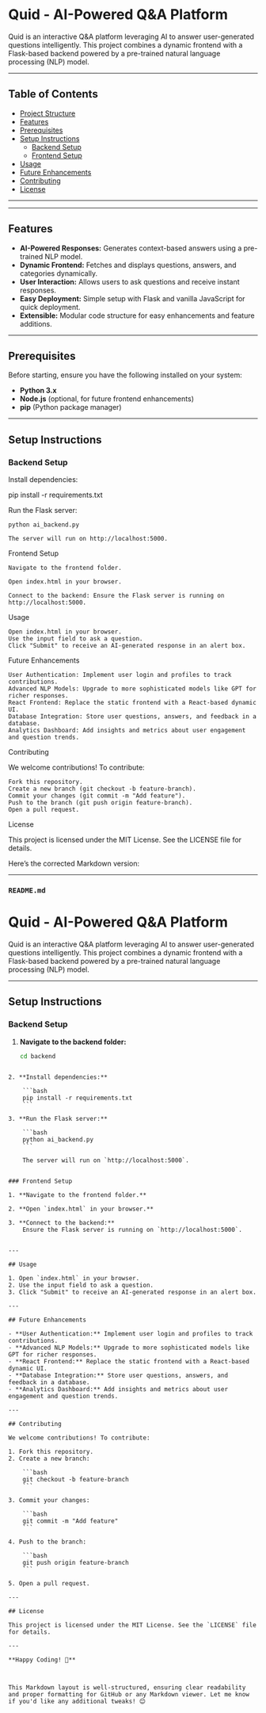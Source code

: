 # Quid - AI-Powered Q&A Platform

Quid is an interactive Q&A platform leveraging AI to answer user-generated questions intelligently. This project combines a dynamic frontend with a Flask-based backend powered by a pre-trained natural language processing (NLP) model.

---

## Table of Contents
- [Project Structure](#project-structure)
- [Features](#features)
- [Prerequisites](#prerequisites)
- [Setup Instructions](#setup-instructions)
  - [Backend Setup](#backend-setup)
  - [Frontend Setup](#frontend-setup)
- [Usage](#usage)
- [Future Enhancements](#future-enhancements)
- [Contributing](#contributing)
- [License](#license)

---


---

## Features

- **AI-Powered Responses:** Generates context-based answers using a pre-trained NLP model.
- **Dynamic Frontend:** Fetches and displays questions, answers, and categories dynamically.
- **User Interaction:** Allows users to ask questions and receive instant responses.
- **Easy Deployment:** Simple setup with Flask and vanilla JavaScript for quick deployment.
- **Extensible:** Modular code structure for easy enhancements and feature additions.

---

## Prerequisites

Before starting, ensure you have the following installed on your system:

- **Python 3.x**
- **Node.js** (optional, for future frontend enhancements)
- **pip** (Python package manager)

---

## Setup Instructions

### Backend Setup

Install dependencies:

pip install -r requirements.txt

Run the Flask server:

    python ai_backend.py

    The server will run on http://localhost:5000.

Frontend Setup

    Navigate to the frontend folder.

    Open index.html in your browser.

    Connect to the backend: Ensure the Flask server is running on http://localhost:5000.

Usage

    Open index.html in your browser.
    Use the input field to ask a question.
    Click "Submit" to receive an AI-generated response in an alert box.

Future Enhancements

    User Authentication: Implement user login and profiles to track contributions.
    Advanced NLP Models: Upgrade to more sophisticated models like GPT for richer responses.
    React Frontend: Replace the static frontend with a React-based dynamic UI.
    Database Integration: Store user questions, answers, and feedback in a database.
    Analytics Dashboard: Add insights and metrics about user engagement and question trends.

Contributing

We welcome contributions! To contribute:

    Fork this repository.
    Create a new branch (git checkout -b feature-branch).
    Commit your changes (git commit -m "Add feature").
    Push to the branch (git push origin feature-branch).
    Open a pull request.

License

This project is licensed under the MIT License. See the LICENSE file for details.



Here’s the corrected Markdown version:

---

### **`README.md`**


# Quid - AI-Powered Q&A Platform

Quid is an interactive Q&A platform leveraging AI to answer user-generated questions intelligently. This project combines a dynamic frontend with a Flask-based backend powered by a pre-trained natural language processing (NLP) model.

---

## Setup Instructions

### Backend Setup

1. **Navigate to the backend folder:**
   ```bash
   cd backend
```

2. **Install dependencies:**
    
    ```bash
    pip install -r requirements.txt
    ```
    
3. **Run the Flask server:**
    
    ```bash
    python ai_backend.py
    ```
    
    The server will run on `http://localhost:5000`.
    

### Frontend Setup

1. **Navigate to the frontend folder.**
    
2. **Open `index.html` in your browser.**
    
3. **Connect to the backend:**  
    Ensure the Flask server is running on `http://localhost:5000`.
    

---

## Usage

1. Open `index.html` in your browser.
2. Use the input field to ask a question.
3. Click "Submit" to receive an AI-generated response in an alert box.

---

## Future Enhancements

- **User Authentication:** Implement user login and profiles to track contributions.
- **Advanced NLP Models:** Upgrade to more sophisticated models like GPT for richer responses.
- **React Frontend:** Replace the static frontend with a React-based dynamic UI.
- **Database Integration:** Store user questions, answers, and feedback in a database.
- **Analytics Dashboard:** Add insights and metrics about user engagement and question trends.

---

## Contributing

We welcome contributions! To contribute:

1. Fork this repository.
2. Create a new branch:
    
    ```bash
    git checkout -b feature-branch
    ```
    
3. Commit your changes:
    
    ```bash
    git commit -m "Add feature"
    ```
    
4. Push to the branch:
    
    ```bash
    git push origin feature-branch
    ```
    
5. Open a pull request.

---

## License

This project is licensed under the MIT License. See the `LICENSE` file for details.

---

**Happy Coding! 🚀**



This Markdown layout is well-structured, ensuring clear readability and proper formatting for GitHub or any Markdown viewer. Let me know if you'd like any additional tweaks! 😊



